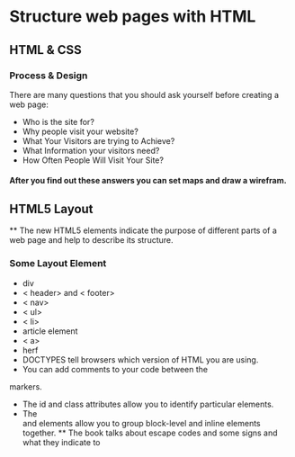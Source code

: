 # Structure web pages with HTML
##  **HTML & CSS** 
### Process & Design
There are many questions that you should ask yourself before creating a web page:
* Who is the site for?
* Why people visit your website?
* What Your Visitors are trying to Achieve?
* What Information your visitors need?
* How Often People Will Visit Your Site?
#### After you find out these answers you can set maps and draw a wirefram.
## HTML5 Layout
** The new HTML5 elements indicate the purpose of 
different parts of a web page and help to describe 
its structure.
### Some Layout Element
* div
* < header> and < footer>
* < nav>
* < ul>
* < li>
* article element
* < a>
* herf
* DOCTYPES tell browsers which version of HTML you 
are using.
* You can add comments to your code between the 
<!-- and --> markers.
* The id and class attributes allow you to identify 
particular elements.
* The <div> and <span> elements allow you to group 
block-level and inline elements together. 
** The book talks about escape codes and some signs and what they indicate to
